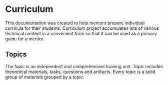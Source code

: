 # Curriculum

This documentation was created to help mentors prepare individual curricula for their students. Curriculum project
accumulates lots of various technical content in a convenient form so that it can be used as a primary guide for a
mentor.

## Topics

The *topic* is an independent and comprehensive training unit. *Topic* includes theoretical materials, tasks,
questions and artifacts. Every topic is a solid group of materials grouped by a topic.
